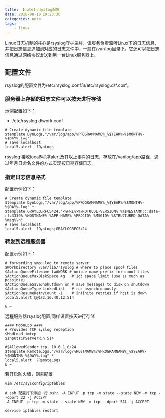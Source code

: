 ```yaml
---
title: 【note】rsyslog配置
date: 2018-08-10 19:23:36
categories: note
tags:
    - linux
---
```


Linux日志机制的核心是rsyslog守护进程，该服务负责监听Linux下的日志信息，并把日志信息追加到对应的日志文件中，一般在/var/log目录下。它还可以把日志信息通过网络协议发送到另一台Linux服务器上。
<!--more-->

## 配置文件

rsyslog的配置文件为/etc/rsyslog.conf和/etc/rsyslog.d/*.conf。

### 服务器上存储的日志文件可以按天进行存储

示例配置如下：

* /etc/rsyslog.d/work.conf

```shell
# Create dynamic file template
$template DynLogs,"/var/log/app/%PROGRAMNAME%_%$YEAR%-%$MONTH%-%$DAY%.log"
# save localhost
local5.alert  ?DynLogs
```

rsyslog 接收local5程序alert及其以上事件的日志，存放在/var/log/app路径，通过年月日命名文件的方式实现按日期存储日志。

### 指定日志信息格式

配置示例如下：

```shell
# Create dynamic file template
$template DynLogs,"/var/log/app/%PROGRAMNAME%_%$YEAR%-%$MONTH%-%$DAY%.log" *
$template GRAYLOGRFC5424,"<%PRI%>%PROTOCOL-VERSION% %TIMESTAMP:::date-rfc3339% %HOSTNAME% %APP-NAME% %PROCID% %MSGID% %STRUCTURED-DATA% %msg%\n"
# save localhost
local5.alert  ?DynLogs;GRAYLOGRFC5424
```

### 转发到远程服务器

配置示例如下：

```
# forwarding ymon log to remote server
$WorkDirectory /var/lib/rsyslog # where to place spool files
$ActionQueueFileName fwdWORK # unique name prefix for spool files
$ActionQueueMaxDiskSpace 4g   # 1gb space limit (use as much as possible)
$ActionQueueSaveOnShutdown on # save messages to disk on shutdown
$ActionQueueType LinkedList   # run asynchronously
$ActionResumeRetryCount -1    # infinite retries if host is down
local5.alert @@172.16.40.12:514

& ~
```

远程服务器rsyslog配置,同样设置按天进行存储

```shell
#### MODULES #### 
# Provides TCP syslog reception
$ModLoad imtcp
$InputTCPServerRun 514

#$AllowedSender tcp, 10.6.1.0/24
$template RemoteLogs,"/var/log/%HOSTNAME%/%PROGRAMNAME%_%$YEAR%-%$MONTH%-%$DAY%.log" *
local5.alert  ?RemoteLogs
& ~
```

若开启防火墙，则需配置

```shell
vim /etc/sysconfig/iptables 

# ssh 配置行下添加一行 ssh: -A INPUT -p tcp -m state --state NEW -m tcp --dport 22 -j ACCEPT
-A INPUT -p tcp -m state --state NEW -m tcp --dport 514 -j ACCEPT

service iptables restart
```